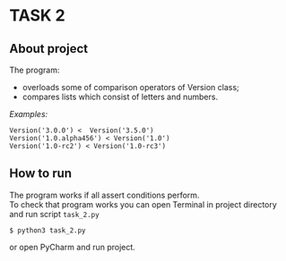 # TASK 2
## About project
The program:
* overloads some of comparison operators of Version class;
* compares lists which consist of letters and numbers.

_Examples:_
```
Version('3.0.0') <  Version('3.5.0')
Version('1.0.alpha456') < Version('1.0')
Version('1.0-rc2') < Version('1.0-rc3')
```

## How to run
The program works if all assert conditions perform.  
To check that program works you can open Terminal in project directory and run script `task_2.py`
```
$ python3 task_2.py
```
or open PyCharm and run project.
